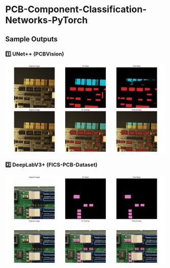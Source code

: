 # PCB-Component-Classification-Networks-PyTorch

## Sample Outputs

### 1️⃣ UNet++ (PCBVision)
![Sample 2](PCBSegmentation/PCBVISION-outputs/unetpp/samples/sample_2.png)

### 2️⃣ DeepLabV3+ (FICS-PCB-Dataset)
![Sample 1](PCBSegmentation\FICS-PCB-dataset-outputs\deeplabv3plus_resnet34\samples\sample_1.png)
